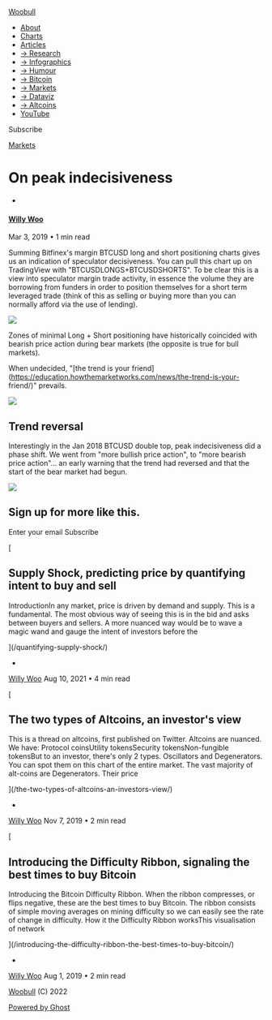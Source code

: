 [ Woobull ](https://woobull.com)

  * [About](https://woobull.com/about/)
  * [Charts](http://charts.woobull.com/)
  * [Articles](https://woobull.com/)
  * [→ Research](https://woobull.com/tag/research/)
  * [→ Infographics](https://woobull.com/tag/infographic/)
  * [→ Humour](https://woobull.com/tag/humour/)
  * [→ Bitcoin](https://woobull.com/tag/bitcoin/)
  * [→ Markets](https://woobull.com/tag/markets/)
  * [→ Dataviz](https://woobull.com/tag/data-visualisation/)
  * [→ Altcoins](https://woobull.com/tag/altcoins/)
  * [YouTube](https://www.youtube.com/channel/UCNSawUAJPtGqnhpucPqdDrw)

[ ](https://twitter.com/woonomic "Twitter")

Subscribe

[Markets](https://woobull.com/tag/markets/)

# On peak indecisiveness

  * [ ](/author/willywoo/)

#### [Willy Woo](/author/willywoo/)

Mar 3, 2019 • 1 min read

Summing Bitfinex's margin BTCUSD long and short positioning charts gives us an
indication of speculator decisiveness. You can pull this chart up on
TradingView with "BTCUSDLONGS+BTCUSDSHORTS". To be clear this is a view into
speculator margin trade activity, in essence the volume they are borrowing
from funders in order to position themselves for a short term leveraged trade
(think of this as selling or buying more than you can normally afford via the
use of lending).

![](https://woobull.com/content/images/2019/03/image-2.png)

Zones of minimal Long + Short positioning have historically coincided with
bearish price action during bear markets (the opposite is true for bull
markets).

When undecided, "[the trend is your
friend](https://education.howthemarketworks.com/news/the-trend-is-your-
friend/)" prevails.

![](https://woobull.com/content/images/2019/03/image-1.png)

## Trend reversal

Interestingly in the Jan 2018 BTCUSD double top, peak indecisiveness did a
phase shift. We went from "more bullish price action", to "more bearish price
action"... an early warning that the trend had reversed and that the start of
the bear market had begun.

![](https://woobull.com/content/images/2019/03/image.png)

## Sign up for more like this.

Enter your email Subscribe

[

## Supply Shock, predicting price by quantifying intent to buy and sell

IntroductionIn any market, price is driven by demand and supply. This is a
fundamental. The most obvious way of seeing this is in the bid and asks
between buyers and sellers. A more nuanced way would be to wave a magic wand
and gauge the intent of investors before the

](/quantifying-supply-shock/)

  * [ ](/author/willywoo/)

[Willy Woo](/author/willywoo/) Aug 10, 2021 • 4 min read

[

## The two types of Altcoins, an investor's view

This is a thread on altcoins, first published on Twitter. Altcoins are
nuanced. We have: Protocol coinsUtility tokensSecurity tokensNon-fungible
tokensBut to an investor, there's only 2 types. Oscillators and Degenerators.
You can spot them on this chart of the entire market. The vast majority of
alt-coins are Degenerators. Their price

](/the-two-types-of-altcoins-an-investors-view/)

  * [ ](/author/willywoo/)

[Willy Woo](/author/willywoo/) Nov 7, 2019 • 2 min read

[

## Introducing the Difficulty Ribbon, signaling the best times to buy Bitcoin

Introducing the Bitcoin Difficulty Ribbon. When the ribbon compresses, or
flips negative, these are the best times to buy Bitcoin. The ribbon consists
of simple moving averages on mining difficulty so we can easily see the rate
of change in difficulty. How it the Difficulty Ribbon worksThis visualisation
of network

](/introducing-the-difficulty-ribbon-the-best-times-to-buy-bitcoin/)

  * [ ](/author/willywoo/)

[Willy Woo](/author/willywoo/) Aug 1, 2019 • 2 min read

[Woobull](https://woobull.com) (C) 2022

[Powered by Ghost](https://ghost.org/)

